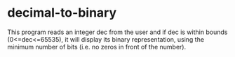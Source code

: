# decimal-to-binary
This program reads an integer dec from the user and if dec is within bounds (0&lt;=dec&lt;=65535), it will display its binary representation, using the minimum number of bits (i.e. no zeros in front of the number).
